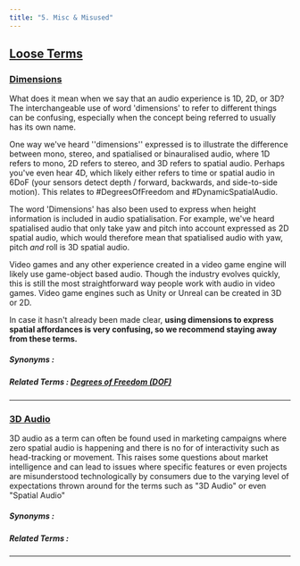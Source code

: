 ```yaml
---
title: "5. Misc & Misused"
---
```


## [Loose Terms](../misc-terms#loose-terms)

### [Dimensions](../misc-terms#dimensions)

What does it mean when we say that an audio experience is 1D, 2D, or 3D? The interchangeable use of word 'dimensions' to refer to different things can be confusing, especially when the concept being referred to usually has its own name. 

One way we've heard ''dimensions'' expressed is to illustrate the difference between mono, stereo, and spatialised or binauralised audio, where 1D refers to mono, 2D refers to stereo, and 3D refers to spatial audio. Perhaps you've even hear 4D, which likely either refers to time or spatial audio in 6DoF (your sensors detect depth / forward, backwards, and side-to-side motion). This relates to #DegreesOfFreedom and #DynamicSpatialAudio. 

The word 'Dimensions' has also been used to express when height information is included in audio spatialisation. For example, we've heard spatialised audio that only take yaw and pitch into account expressed as 2D spatial audio, which would therefore mean that spatialised audio with yaw, pitch *and* roll is 3D spatial audio. 

Video games and any other experience created in a video game engine will likely use game-object based audio. Though the industry evolves quickly, this is still the most straightforward way people work with audio in video games. Video game engines such as Unity or Unreal can be created in 3D or 2D. 

In case it hasn't already been made clear, **using dimensions to express spatial affordances is very confusing, so we recommend staying away from these terms.**

##### Synonyms : 
##### Related Terms : [Degrees of Freedom (DOF)](../technical-terms#dof)

---

### [3D Audio](../misc-terms#3daudio)

3D audio as a term can often be found used in marketing campaigns where zero spatial audio is happening and there is no for of interactivity such as head-tracking or movement. This raises some questions about market intelligence and can lead to issues where specific features or even projects are misunderstood technologically by consumers due to the varying level of expectations thrown around for the terms such as "3D Audio" or even "Spatial Audio"

##### Synonyms : 
##### Related Terms : 

---